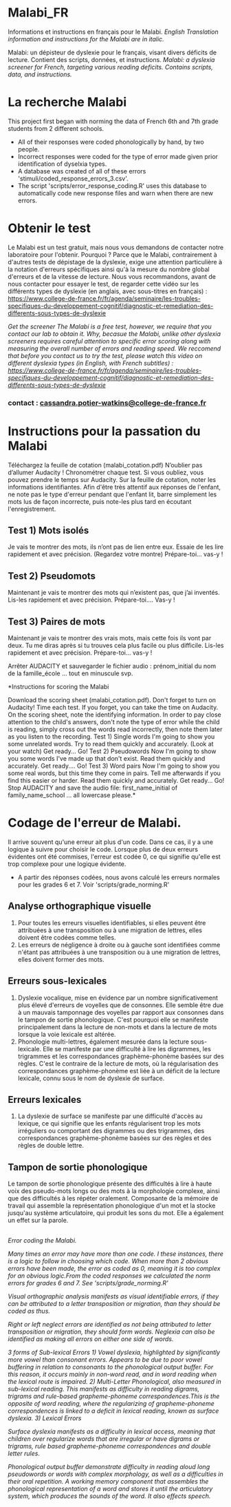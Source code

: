 # Malabi_FR
Informations et instructions en français pour le Malabi. 
*English Translation information and instructions for the Malabi are in italic.*

Malabi: un dépisteur de dyslexie pour le français, visant divers déficits de lecture. Contient des scripts, données, et instructions.
*Malabi: a dyslexia screener for French, targeting various reading deficits. Contains scripts, data, and instructions.*

# La recherche Malabi
This project first began with norming the data of French 6th and 7th grade students from 2 different schools.
- All of their responses were coded phonologically by hand, by two people. 
- Incorrect responses were coded for the type of error made given prior identification of dyselxia types.
- A database was created of all of these errors 'stimuli/coded_response_errors_3.csv'.
- The script 'scripts/error_response_coding.R' uses this database to automatically code new response files and warn when there are new errors.

# Obtenir le test
Le Malabi est un test gratuit, mais nous vous demandons de contacter notre laboratoire pour l'obtenir. Pourquoi ? Parce que le Malabi, contrairement à d'autres tests de dépistage de la dyslexie, exige une attention particulière à la notation d'erreurs spécifiques ainsi qu'à la mesure du nombre global d'erreurs et de la vitesse de lecture. Nous vous recommandons, avant de nous contacter pour essayer le test, de regarder cette vidéo sur les différents types de dyslexie (en anglais, avec sous-titres en français) : https://www.college-de-france.fr/fr/agenda/seminaire/les-troubles-specifiques-du-developpement-cognitif/diagnostic-et-remediation-des-differents-sous-types-de-dyslexie

*Get the screener*
*The Malabi is a free test, however, we require that you contact our lab to obtain it. Why, becasue the Malabi, unlike other dyslexia screeners requires careful attention to specific error scoring along with measuring the overall number of errors and reading speed. We reccomend that before you contact us to try the test, please watch this video on different dyslexia types (in English, with French subtitles) : https://www.college-de-france.fr/fr/agenda/seminaire/les-troubles-specifiques-du-developpement-cognitif/diagnostic-et-remediation-des-differents-sous-types-de-dyslexie*

### contact : cassandra.potier-watkins@college-de-france.fr

# Instructions pour la passation du Malabi
Téléchargez la feuille de cotation (malabi_cotation.pdf)
N’oublier pas d’allumer Audacity ! Chronométrer chaque test. Si vous oubliez, vous pouvez prendre le temps sur Audacity. Sur la feuille de cotation, noter les informations identifiantes. Afin d'être très attentif aux réponses de l'enfant, ne note pas le type d'erreur pendant que l'enfant lit, barre simplement les mots lus de façon incorrecte, puis note-les plus tard en écoutant l'enregistrement.
## Test 1) Mots isolés 
Je vais te montrer des mots, ils n’ont pas de lien entre eux. Essaie de les lire rapidement et avec précision. (Regardez votre montre) Prépare-toi… vas-y !
## Test 2) Pseudomots
Maintenant je vais te montrer des mots qui n’existent pas, que j’ai inventés. Lis-les rapidement et avec précision. Prépare-toi…. Vas-y !
## Test 3) Paires de mots 
Maintenant je vais te montrer des vrais mots, mais cette fois ils vont par deux. Tu me diras après si tu trouves cela plus facile ou plus difficile. Lis-les rapidement et avec précision. Prépare-toi… vas-y !

Arrêter AUDACITY et sauvegarder le fichier audio : prénom_initial du nom de la famille_école … tout en minuscule svp.


*Instructions for scoring the Malabi

Download the scoring sheet (malabi_cotation.pdf).
Don't forget to turn on Audacity! Time each test. If you forget, you can take the time on Audacity. On the scoring sheet, note the identifying information. In order to pay close attention to the child's answers, don't note the type of error while the child is reading, simply cross out the words read incorrectly, then note them later as you listen to the recording.
Test 1) Single words 
I'm going to show you some unrelated words. Try to read them quickly and accurately. (Look at your watch) Get ready... Go!
Test 2) Pseudowords
Now I'm going to show you some words I've made up that don't exist. Read them quickly and accurately. Get ready.... Go!
Test 3) Word pairs 
Now I'm going to show you some real words, but this time they come in pairs. Tell me afterwards if you find this easier or harder. Read them quickly and accurately. Get ready... Go!
Stop AUDACITY and save the audio file: first_name_initial of family_name_school ... all lowercase please.*

# Codage de l'erreur de Malabi.
Il arrive souvent qu'une erreur ait plus d'un code. Dans ce cas, il y a une logique à suivre pour choisir le code. Lorsque plus de deux erreurs évidentes ont été commises, l'erreur est codée 0, ce qui signifie qu'elle est trop complexe pour une logique évidente.
- A partir des réponses codées, nous avons calculé les erreurs normales pour les grades 6 et 7. Voir 'scripts/grade_norming.R'

## Analyse orthographique visuelle
1) Pour toutes les erreurs visuelles identifiables, si elles peuvent être attribuées à une transposition ou à une migration de lettres, elles doivent être codées comme telles.
2) Les erreurs de négligence à droite ou à gauche sont identifiées comme n'étant pas attribuées à une transposition ou à une migration de lettres, elles doivent former des mots.

## Erreurs sous-lexicales
1) Dyslexie vocalique, mise en évidence par un nombre significativement plus élevé d'erreurs de voyelles que de consonnes. Elle semble être due à un mauvais tamponnage des voyelles par rapport aux consonnes dans le tampon de sortie phonologique. C'est pourquoi elle se manifeste principalement dans la lecture de non-mots et dans la lecture de mots lorsque la voie lexicale est altérée.
2) Phonologie multi-lettres, également mesurée dans la lecture sous-lexicale. Elle se manifeste par une difficulté à lire les digrammes, les trigrammes et les correspondances graphème-phonème basées sur des règles. C'est le contraire de la lecture de mots, où la régularisation des correspondances graphème-phonème est liée à un déficit de la lecture lexicale, connu sous le nom de dyslexie de surface.

## Erreurs lexicales
1) La dyslexie de surface se manifeste par une difficulté d'accès au lexique, ce qui signifie que les enfants régularisent trop les mots irréguliers ou comportant des digrammes ou des trigrammes, des correspondances graphème-phonème basées sur des règles et des règles de double lettre.

## Tampon de sortie phonologique
Le tampon de sortie phonologique présente des difficultés à lire à haute voix des pseudo-mots longs ou des mots à la morphologie complexe, ainsi que des difficultés à les répéter oralement. Composante de la mémoire de travail qui assemble la représentation phonologique d'un mot et la stocke jusqu'au système articulatoire, qui produit les sons du mot. Elle a également un effet sur la parole.


##
*Error coding the Malabi.*

*Many times an error may have more than one code. I these instances, there is a logic to follow in choosing which code. When more than 2 obvious errors have been made, the error as coded as 0, meaning it is too complex for an obvious logic.From the coded responses we calculated the norm errors for grades 6 and 7. See 'scripts/grade_norming.R'*

*Visual orthographic analysis manifests as visual identifiable errors, if they can be attributed to a letter transposition or migration, than they should be coded as thus.*

*Right or left neglect errors are identified as not being attributed to letter transposition or migration, they should form words. Neglexia can also be identified as making all errors on either one side of words.*

*3 forms of Sub-lexical Errors*
*1) Vowel dyslexia, highlighted by significantly more vowel than consonant errors. Appears to be due to poor vowel buffering in relation to consonants to the phonological output buffer. For this reason, it occurs mainly in non-word read, and in word reading when the lexical route is impaired.*
*2) Multi-Letter Phonological, also measured in sub-lexical reading. This manifests as difficulty in reading digrams, trigrams and rule-based grapheme-phoneme correspondences.This is the opposite of word reading, where the regularizing of grapheme-phoneme correspondences is linked to a deficit in lexical reading, known as surface dyslexia.*
*3) Lexical Errors*

*Surface dyslexia manifests as a difficulty in lexical access, meaning that children over regularize words that are irregular or have digrams or trigrams, rule based grapheme-phoneme correspondences and double letter rules.*

*Phonological output buffer demonstrate difficulty in reading aloud long pseudowords or words with complex morphology, as well as a difficulties in their oral repetition. A working memory component that assembles the phonological representation of a word and stores it until the articulatory system, which produces the sounds of the word. It also effects speech.*

